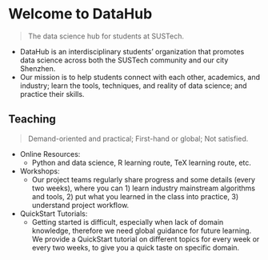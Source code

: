 # Welcome to DataHub
> The data science hub for students at SUSTech.

- DataHub is an interdisciplinary students’ organization that promotes data science across both the SUSTech community and our city Shenzhen.
- Our mission is to help students connect with each other, academics, and industry; learn the tools, techniques, and reality of data science; and practice their skills.


## Teaching
> Demand-oriented and practical; First-hand or global; Not satisfied.

- Online Resources:
    - Python and data science, R learning route,  TeX learning route, etc.
- Workshops:
    - Our project teams regularly share progress and some details (every two weeks), where you can 1) learn industry mainstream algorithms and tools, 2) put what you learned in the class into practice, 3) understand project workflow.
- QuickStart Tutorials:
    - Getting started is difficult, especially when lack of domain knowledge, therefore we need global guidance for future learning. We provide a QuickStart tutorial on different topics for every week or every two weeks, to give you a quick taste on specific domain.
